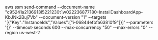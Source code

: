 aws ssm send-command --document-name "c95241a2136913l5221230t1w022236877180-InstallDashboardApp-KbJNk2Buj7Vb" --document-version "1" --targets '[{"Key":"InstanceIds","Values":["i-06844efbfa63810f9"]}]' --parameters '{}' --timeout-seconds 600 --max-concurrency "50" --max-errors "0" --region us-west-2
